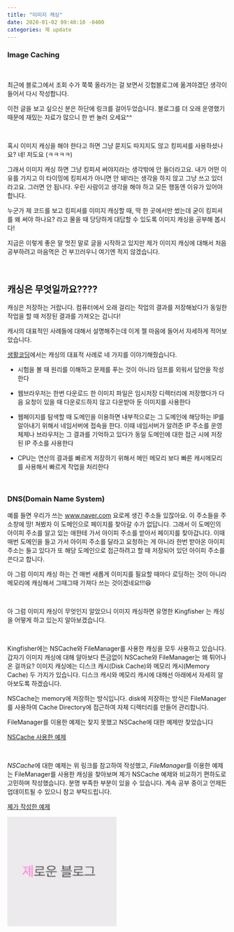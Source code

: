 ```yaml
---
title: "이미지 캐싱"
date: 2020-01-02 09:40:10 -0400
categories: 졔 update
---
```



### Image Caching

<br>

최근에 블로그에서 조회 수가 쭉쭉 올라가는 걸 보면서 깃헙블로그에 옮겨야겠단 생각이 들어서 다시 작성합니다.

이전 글을 보고 싶으신 분은 하단에 링크를 걸어두었습니다. 블로그를 더 오래 운영했기 때문에 재밌는 자료가 많으니 한 번 놀러 오세요^^

<br>

혹시 이미지 캐싱을 해야 한다고 하면 그냥 묻지도 따지지도 않고 킹피셔를 사용하셨나요? 네! 저도요 (ㅋㅋㅋㅋ)

그래서 이미지 캐싱 하면 그냥 킹피셔 써야지라는 생각밖에 안 들더라고요. 내가 어떤 이유를 가지고 이 타이밍에 킹피셔가 아니면 안 돼!라는 생각을 하지 않고 그냥 쓰고 있더라고요. 그러면 안 됩니다. 우린 사람이고 생각을 해야 하고 모든 행동엔 이유가 있어야 합니다.

누군가 제 코드를 보고 킹피셔를 이미지 캐싱할 때, 딱 한 곳에서만 썼는데 굳이 킹피셔를 왜 써야 하나요? 라고 물을 때 당당하게 대답할 수 있도록 이미지 캐싱을 공부해 봅시다!

지금은 이렇게 좋은 말 멋진 말로 글을 시작하고 있지만 제가 이미지 캐싱에 대해서 처음 공부하려고 마음먹은 건 부끄러우니 여기엔 적지 않겠습니다.

<br>

## 캐싱은 무엇일까요????

캐싱은 저장하는 거랍니다. 컴퓨터에서 오래 걸리는 작업의 결과를 저장해놨다가 동일한 작업을 할 때 저장된 결과를 가져오는 겁니다!

캐시의 대표적인 사례들에 대해서 설명해주는데 이게 젤 마음에 들어서 자세하게 적어보았습니다.

[생활코딩](https://opentutorials.org/course/697/3839)에서는 캐싱의 대표적 사례로 네 가지를 이야기해줬습니다.

- 시험을 볼 때 원리를 이해하고 문제를 푸는 것이 아니라 덤프를 외워서 답안을 작성한다

- 웹브라우저는 한번 다운로드 한 이미지 파일은 임시저장 디렉터리에 저장했다가 다음 요청이 있을 때 다운로드하지 않고 다운받아 둔 이미지를 사용한다

- 웹페이지를 탐색할 때 도메인을 이용하면 내부적으로는 그 도메인에 해당하는 IP를 알아내기 위해서 네임서버에 접속을 한다. 이때 네임서버가 알려준 IP 주소를 운영체제나 브라우저는 그 결과를 기억하고 있다가 동일 도메인에 대한 접근 시에 저장된 IP 주소를 사용한다

- CPU는 연산의 결과를 빠르게 저장하기 위해서 메인 메모리 보다 빠른 캐시메모리를 사용해서 빠르게 작업을 처리한다

<br>

### DNS(Domain Name System)

예를 들면 우리가 쓰는 www.naver.com 요로케 생긴 주소들 있잖아요. 이 주소들을 주소창에 땅! 쳐봤자 이 도메인으로 페이지를 찾아갈 수가 없답니다. 그래서 이 도메인의 아이피 주소를 알고 있는 애한테 가서 아이피 주소를 받아서 페이지를 찾아갑니다. 이때 매번 도메인을 들고 가서 아이피 주소를 달라고 요청하는 게 아니라 한번 받아온 아이피 주소는 들고 있다가 또 해당 도메인으로 접근하려고 할 때 저장되어 있던 아이피 주소를 쓴다고 합니다.

아 그럼 이미지 캐싱 하는 건 매번 새롭게 이미지를 필요할 때마다 로딩하는 것이 아니라 메모리에 캐싱해서 그때그때 가져다 쓰는 것이겠네요!!!😆


<br>

아 그럼 이미지 캐싱이 무엇인지 알았으니 이미지 캐싱하면 유명한 Kingfisher 는 캐싱을 어떻게 하고 있는지 알아보겠습니다.

<br>

Kingfisher에는 NSCache와 FileManager를 사용한 캐싱을 모두 사용하고 있습니다. 갑자기 이미지 캐싱에 대해 알아보다 뜬금없이 NSCache와 FileManager는 왜 튀어나온 걸까요? 이미지 캐싱에는 디스크 캐시(Disk Cache)와 메모리 캐시(Memory Cache) 두 가지가 있습니다. 디스크 캐시와 메모리 캐시에 대해선 아래에서 자세히 알아보도록 하겠습니다.

NSCache는 memory에 저장하는 방식입니다. 
disk에 저장하는 방식은 FileManager를 사용하여 Cache Directory에 접근하여 자체 디렉터리를 만들어 관리합니다.


FileManager를 이용한 예제는 찾지 못했고 NSCache에 대한 예제만 찾았습니다

[NSCache 사용한 예제](https://ontheswift.tistory.com/24)

<br>

*NSCache*에 대한 예제는 위 링크를 참고하여 작성했고, *FileManager*를 이용한 예제는 FileManager를 사용한 캐싱을 찾아보며 제가 NSCache 예제와 비교하기 편하도로 고민하며 작성했습니다.
분명 부족한 부분이 있을 수 있습니다. 계속 공부 중이고 언제든 업데이트될 수 있으니 참고 부탁드립니다.

[졔가 작성한 예제](https://github.com/jeehge/ImageCache)



[<img width="250" src="/assets/images/avatar.jpg" alt="졔로운블로그">](https://blog.naver.com/taerg89/221689280589)
